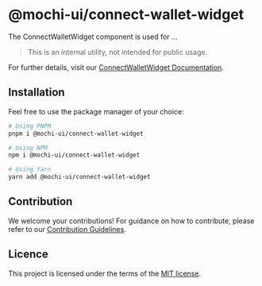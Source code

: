 # @mochi-ui/connect-wallet-widget

The ConnectWalletWidget component is used for ...

> This is an internal utility, not intended for public usage.

For further details, visit our
[ConnectWalletWidget Documentation](https://ds.mochiui.com/?path=/docs/components-connect-wallet-widget--docs).

## Installation

Feel free to use the package manager of your choice:

```sh
# Using PNPM
pnpm i @mochi-ui/connect-wallet-widget

# Using NPM
npm i @mochi-ui/connect-wallet-widget

# Using Yarn
yarn add @mochi-ui/connect-wallet-widget
```

## Contribution

We welcome your contributions! For guidance on how to contribute, please refer
to our [Contribution Guidelines](/CONTRIBUTING.md).

## Licence

This project is licensed under the terms of the
[MIT license](https://choosealicense.com/licenses/mit/).
